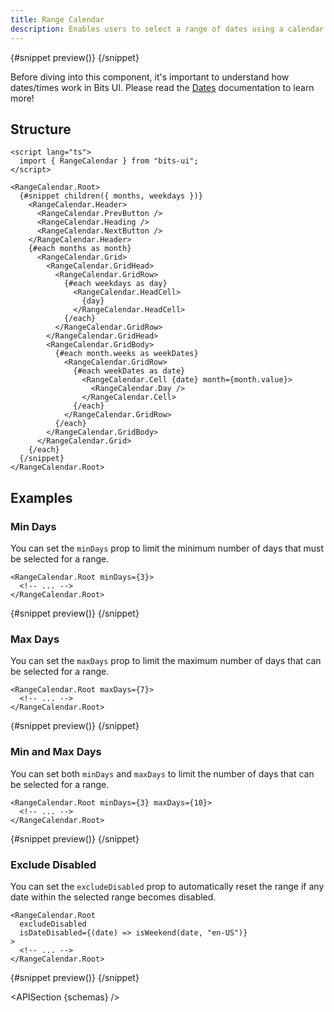 ```yaml
---
title: Range Calendar
description: Enables users to select a range of dates using a calendar interface.
---
```


<script>
	import { APISection, ComponentPreview, RangeCalendarDemo, Callout, RangeCalendarDemoMin, RangeCalendarDemoMax, RangeCalendarDemoMinMax, RangeCalendarDemoExcludeDisabled } from '$lib/components/index.js'
	let { schemas } = $props()
</script>

<ComponentPreview name="range-calendar-demo" componentName="Range Calendar" variant="preview">

{#snippet preview()}
<RangeCalendarDemo />
{/snippet}

</ComponentPreview>

<Callout type="tip" title="Heads up!">

Before diving into this component, it's important to understand how dates/times work in Bits UI. Please read the [Dates](/docs/dates) documentation to learn more!

</Callout>

## Structure

```svelte
<script lang="ts">
  import { RangeCalendar } from "bits-ui";
</script>

<RangeCalendar.Root>
  {#snippet children({ months, weekdays })}
    <RangeCalendar.Header>
      <RangeCalendar.PrevButton />
      <RangeCalendar.Heading />
      <RangeCalendar.NextButton />
    </RangeCalendar.Header>
    {#each months as month}
      <RangeCalendar.Grid>
        <RangeCalendar.GridHead>
          <RangeCalendar.GridRow>
            {#each weekdays as day}
              <RangeCalendar.HeadCell>
                {day}
              </RangeCalendar.HeadCell>
            {/each}
          </RangeCalendar.GridRow>
        </RangeCalendar.GridHead>
        <RangeCalendar.GridBody>
          {#each month.weeks as weekDates}
            <RangeCalendar.GridRow>
              {#each weekDates as date}
                <RangeCalendar.Cell {date} month={month.value}>
                  <RangeCalendar.Day />
                </RangeCalendar.Cell>
              {/each}
            </RangeCalendar.GridRow>
          {/each}
        </RangeCalendar.GridBody>
      </RangeCalendar.Grid>
    {/each}
  {/snippet}
</RangeCalendar.Root>
```

## Examples

### Min Days

You can set the `minDays` prop to limit the minimum number of days that must be selected for a range.

```svelte
<RangeCalendar.Root minDays={3}>
  <!-- ... -->
</RangeCalendar.Root>
```

<ComponentPreview variant="collapsed" name="range-calendar-demo-min" componentName="Range Calendar">

{#snippet preview()}
<RangeCalendarDemoMin />
{/snippet}

</ComponentPreview>

### Max Days

You can set the `maxDays` prop to limit the maximum number of days that can be selected for a range.

```svelte
<RangeCalendar.Root maxDays={7}>
  <!-- ... -->
</RangeCalendar.Root>
```

<ComponentPreview variant="collapsed" name="range-calendar-demo-max" componentName="Range Calendar">

{#snippet preview()}
<RangeCalendarDemoMax />
{/snippet}

</ComponentPreview>

### Min and Max Days

You can set both `minDays` and `maxDays` to limit the number of days that can be selected for a range.

```svelte
<RangeCalendar.Root minDays={3} maxDays={10}>
  <!-- ... -->
</RangeCalendar.Root>
```

<ComponentPreview variant="collapsed" name="range-calendar-demo-min-max" componentName="Range Calendar">

{#snippet preview()}
<RangeCalendarDemoMinMax />
{/snippet}

</ComponentPreview>

### Exclude Disabled

You can set the `excludeDisabled` prop to automatically reset the range if any date within the selected range becomes disabled.

```svelte
<RangeCalendar.Root
  excludeDisabled
  isDateDisabled={(date) => isWeekend(date, "en-US")}
>
  <!-- ... -->
</RangeCalendar.Root>
```

<ComponentPreview variant="collapsed" name="range-calendar-demo-exclude-disabled" componentName="Range Calendar">

{#snippet preview()}
<RangeCalendarDemoExcludeDisabled />
{/snippet}

</ComponentPreview>

<APISection {schemas} />
